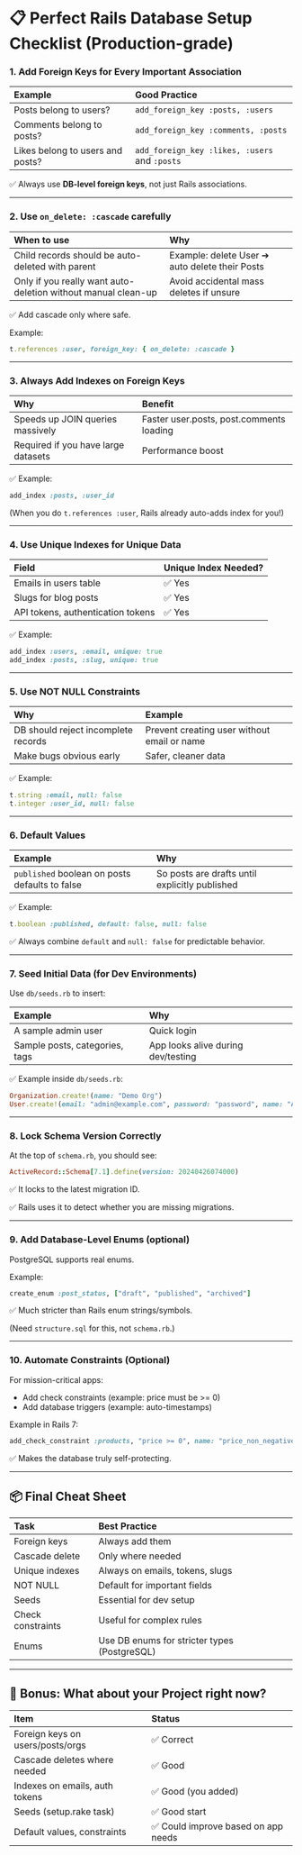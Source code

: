 # 📋 Perfect Rails Database Setup Checklist (Production-grade)

### 1. **Add Foreign Keys for Every Important Association**

| Example                          | Good Practice                                 |
| :------------------------------- | :-------------------------------------------- |
| Posts belong to users?           | `add_foreign_key :posts, :users`              |
| Comments belong to posts?        | `add_foreign_key :comments, :posts`           |
| Likes belong to users and posts? | `add_foreign_key :likes, :users` and `:posts` |

✅ Always use **DB-level foreign keys**, not just Rails associations.

---

### 2. **Use `on_delete: :cascade` carefully**

| When to use                                                   | Why                                            |
| :------------------------------------------------------------ | :--------------------------------------------- |
| Child records should be auto-deleted with parent              | Example: delete User ➔ auto delete their Posts |
| Only if you really want auto-deletion without manual clean-up | Avoid accidental mass deletes if unsure        |

✅ Add cascade only where safe.

Example:

```ruby
t.references :user, foreign_key: { on_delete: :cascade }
```

---

### 3. **Always Add Indexes on Foreign Keys**

| Why                                 | Benefit                                  |
| :---------------------------------- | :--------------------------------------- |
| Speeds up JOIN queries massively    | Faster user.posts, post.comments loading |
| Required if you have large datasets | Performance boost                        |

✅ Example:

```ruby
add_index :posts, :user_id
```

(When you do `t.references :user`, Rails already auto-adds index for you!)

---

### 4. **Use Unique Indexes for Unique Data**

| Field                             | Unique Index Needed? |
| :-------------------------------- | :------------------- |
| Emails in users table             | ✅ Yes               |
| Slugs for blog posts              | ✅ Yes               |
| API tokens, authentication tokens | ✅ Yes               |

✅ Example:

```ruby
add_index :users, :email, unique: true
add_index :posts, :slug, unique: true
```

---

### 5. **Use NOT NULL Constraints**

| Why                                 | Example                                     |
| :---------------------------------- | :------------------------------------------ |
| DB should reject incomplete records | Prevent creating user without email or name |
| Make bugs obvious early             | Safer, cleaner data                         |

✅ Example:

```ruby
t.string :email, null: false
t.integer :user_id, null: false
```

---

### 6. **Default Values**

| Example                                        | Why                                            |
| :--------------------------------------------- | :--------------------------------------------- |
| `published` boolean on posts defaults to false | So posts are drafts until explicitly published |

✅ Example:

```ruby
t.boolean :published, default: false, null: false
```

✅ Always combine `default` and `null: false` for predictable behavior.

---

### 7. **Seed Initial Data (for Dev Environments)**

Use `db/seeds.rb` to insert:

| Example                        | Why                                |
| :----------------------------- | :--------------------------------- |
| A sample admin user            | Quick login                        |
| Sample posts, categories, tags | App looks alive during dev/testing |

✅ Example inside `db/seeds.rb`:

```ruby
Organization.create!(name: "Demo Org")
User.create!(email: "admin@example.com", password: "password", name: "Admin", organization: Organization.first)
```

---

### 8. **Lock Schema Version Correctly**

At the top of `schema.rb`, you should see:

```ruby
ActiveRecord::Schema[7.1].define(version: 20240426074000)
```

✅ It locks to the latest migration ID.

✅ Rails uses it to detect whether you are missing migrations.

---

### 9. **Add Database-Level Enums (optional)**

PostgreSQL supports real enums.

Example:

```ruby
create_enum :post_status, ["draft", "published", "archived"]
```

✅ Much stricter than Rails enum strings/symbols.

(Need `structure.sql` for this, not `schema.rb`.)

---

### 10. **Automate Constraints (Optional)**

For mission-critical apps:

- Add check constraints (example: price must be >= 0)
- Add database triggers (example: auto-timestamps)

Example in Rails 7:

```ruby
add_check_constraint :products, "price >= 0", name: "price_non_negative"
```

✅ Makes the database truly self-protecting.

---

## 📦 Final Cheat Sheet

| Task              | Best Practice                                |
| :---------------- | :------------------------------------------- |
| Foreign keys      | Always add them                              |
| Cascade delete    | Only where needed                            |
| Unique indexes    | Always on emails, tokens, slugs              |
| NOT NULL          | Default for important fields                 |
| Seeds             | Essential for dev setup                      |
| Check constraints | Useful for complex rules                     |
| Enums             | Use DB enums for stricter types (PostgreSQL) |

---

## 🚀 Bonus: What about your Project right now?

| Item                             | Status                              |
| :------------------------------- | :---------------------------------- |
| Foreign keys on users/posts/orgs | ✅ Correct                          |
| Cascade deletes where needed     | ✅ Good                             |
| Indexes on emails, auth tokens   | ✅ Good (you added)                 |
| Seeds (setup.rake task)          | ✅ Good start                       |
| Default values, constraints      | ✅ Could improve based on app needs |

